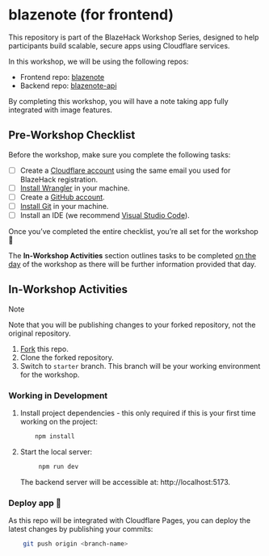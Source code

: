 # blazenote (for frontend)

This repository is part of the BlazeHack Workshop Series, designed to help participants build scalable, secure apps using Cloudflare services.

In this workshop, we will be using the following repos:

- Frontend repo: [blazenote](https://github.com/tve-cf/blazenote)
- Backend repo: [blazenote-api](https://github.com/tve-cf/blazenote-api)

By completing this workshop, you will have a note taking app fully integrated with image features.

## Pre-Workshop Checklist

Before the workshop, make sure you complete the following tasks:

- [ ] Create a [Cloudflare account](https://developers.cloudflare.com/fundamentals/setup/account/create-account/) using the same email you used for BlazeHack registration.
- [ ] [Install Wrangler](https://developers.cloudflare.com/workers/wrangler/install-and-update/) in your machine.
- [ ] Create a [GitHub account](https://github.com/signup).
- [ ] [Install Git](https://github.com/git-guides/install-git) in your machine.
- [ ] Install an IDE (we recommend [Visual Studio Code](https://code.visualstudio.com/download)).

Once you’ve completed the entire checklist, you’re all set for the workshop :tada:

The **In-Workshop Activities** section outlines tasks to be completed <ins>on the day</ins> of the workshop as there will be further information provided that day.  

## In-Workshop Activities

> [!note]
> Note that you will be publishing changes to your forked repository, not the original repository.

1. [Fork](https://docs.github.com/en/pull-requests/collaborating-with-pull-requests/working-with-forks/fork-a-repo) this repo.
2. Clone the forked repository.
3. Switch to `starter` branch. This branch will be your working environment for the workshop.

### Working in Development

1. Install project dependencies - this only required if this is your first time working on the project:

    ```bash
        npm install
    ```

1. Start the local server:

    ```bash
         npm run dev
    ```

    The backend server will be accessible at: http://localhost:5173.

### Deploy app :rocket:

As this repo will be integrated with Cloudflare Pages, you can deploy the latest changes by publishing your commits:

```bash
    git push origin <branch-name>
```